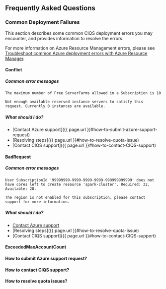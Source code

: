 
## Frequently Asked Questions
### Common Deployment Failures
This section describes some common CIQS deployment errors you may encounter, and provides information to resolve the errors.

For more information on Azure Resource Management errors, please see [Troubleshoot common Azure deployment errors with Azure Resource Manager](https://docs.microsoft.com/en-us/azure/azure-resource-manager/resource-manager-common-deployment-errors).

#### Conflict

##### Common error messages
```
The maximum number of Free ServerFarms allowed in a Subscription is 10
```
```
Not enough available reserved instance servers to satisfy this request. Currently 0 instances are available.
```

##### What should I do?
- [Contact Azure support]({{ page.url }}#how-to-submit-azure-support-request)
- [Resolving steps]({{ page.url }}#how-to-resolve-quota-issue)
- [Contact CIQS support]({{ page.url }}#how-to-contact-CIQS-support)

#### BadRequest
##### Common error messages
```
User SubscriptionId '99999999-9999-9999-9999-999999999999' does not have cores left to create resource 'spark-cluster'. Required: 32, Available: 28.
```
```
The region is not enabled for this subscription, please contact support for more information.
```

##### What should I do?
- [Contact Azure support](help.md#how-to-submit-azure-support-request)
- [Resolving steps]({{ page.url }}#how-to-resolve-quota-issue)
- [Contact CIQS support]({{ page.url }}#how-to-contact-CIQS-support)

#### ExceededMaxAccountCount

#### How to submit Azure support request?

#### How to contact CIQS support?

#### How to resolve quota issues?

